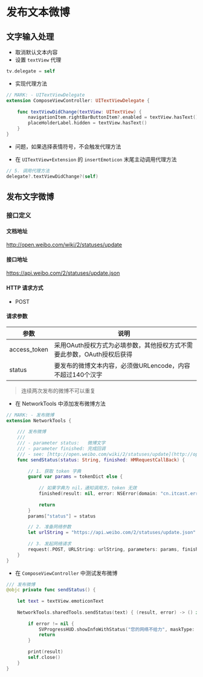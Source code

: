# 发布文本微博

## 文字输入处理

* 取消默认文本内容
* 设置 `textView` 代理

```swift
tv.delegate = self
```

* 实现代理方法

```swift
// MARK: - UITextViewDelegate
extension ComposeViewController: UITextViewDelegate {
    
    func textViewDidChange(textView: UITextView) {
        navigationItem.rightBarButtonItem?.enabled = textView.hasText()
        placeHolderLabel.hidden = textView.hasText()
    }
}
```

* 问题，如果选择表情符号，不会触发代理方法

* 在 `UITextView+Extension` 的 `insertEmoticon` 末尾主动调用代理方法

```swift
// 5. 调用代理方法
delegate?.textViewDidChange?(self)
```

## 发布文字微博

### 接口定义

#### 文档地址

http://open.weibo.com/wiki/2/statuses/update

#### 接口地址

https://api.weibo.com/2/statuses/update.json

#### HTTP 请求方式

* POST

#### 请求参数

| 参数 | 说明 |
| -- | -- |
| access_token | 采用OAuth授权方式为必填参数，其他授权方式不需要此参数，OAuth授权后获得 |
| status | 要发布的微博文本内容，必须做URLencode，内容不超过140个汉字 |

> 连续两次发布的微博不可以重复

* 在 NetworkTools 中添加发布微博方法

```swift
// MARK: - 发布微博
extension NetworkTools {
    
    /// 发布微博
    ///
    /// - parameter status:   微博文字
    /// - parameter finished: 完成回调
    /// - see: [http://open.weibo.com/wiki/2/statuses/update](http://open.weibo.com/wiki/2/statuses/update)
    func sendStatus(status: String, finished: HMRequestCallBack) {
        
        // 1. 获取 token 字典
        guard var params = tokenDict else {
            
            // 如果字典为 nil，通知调用方，token 无效
            finished(result: nil, error: NSError(domain: "cn.itcast.error", code: -1001, userInfo: ["message": "token 为空"]))
            
            return
        }
        params["status"] = status

        // 2. 准备网络参数
        let urlString = "https://api.weibo.com/2/statuses/update.json"
        
        // 3. 发起网络请求
        request(.POST, URLString: urlString, parameters: params, finished: finished)
    }
}
```

* 在 `ComposeViewController` 中测试发布微博

```swift
/// 发布微博
@objc private func sendStatus() {
    
    let text = textView.emoticonText
    
    NetworkTools.sharedTools.sendStatus(text) { (result, error) -> () in
        
        if error != nil {
            SVProgressHUD.showInfoWithStatus("您的网络不给力", maskType: .Gradient)
            return
        }
        
        print(result)
        self.close()
    }
}
```


